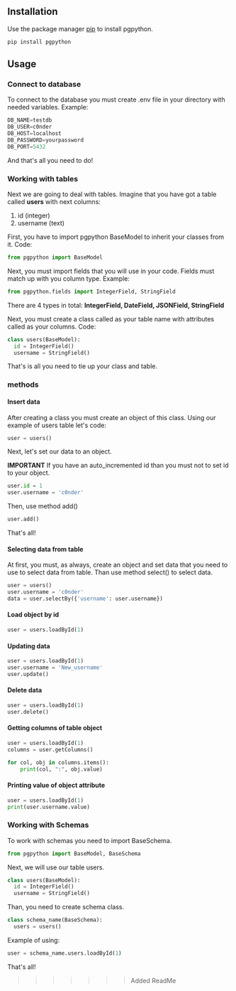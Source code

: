 ## Installation

Use the package manager [pip](https://pip.pypa.io/en/stable/) to install pgpython.

```bash
pip install pgpython
```

## Usage 

### Connect to database

To connect to the database you must create .env file in your directory with needed variables. Example:

```python
DB_NAME=testdb
DB_USER=c0nder
DB_HOST=localhost
DB_PASSWORD=yourpassword
DB_PORT=5432
```

And that's all you need to do!

### Working with tables

Next we are going to deal with tables. Imagine that you have got a table called **users** with next columns:
  1. id (integer)
  2. username (text)

First, you have to import pgpython BaseModel to inherit your classes from it. Code:

```python
from pgpython import BaseModel
```

Next, you must import fields that you will use in your code. Fields must match up with you column type. Example:

```python
from pgpython.fields import IntegerField, StringField
```

There are 4 types in total: **IntegerField, DateField, JSONField, StringField**

Next, you must create a class called as your table name with attributes called as your columns. Code:

```python
class users(BaseModel):
  id = IntegerField()
  username = StringField()
```

That's is all you need to tie up your class and table.

### methods

#### Insert data

After creating a class you must create an object of this class. Using our example of users table let's code:


```python
user = users()
```

Next, let's set our data to an object.

**IMPORTANT** If you have an auto_incremented id than you must not to set id to your object.


```python
user.id = 1
user.username = 'c0nder'
```

Then, use method add()

```python
user.add()
```

That's all!

#### Selecting data from table

At first, you must, as always, create an object and set data that you need to use to select data from table. Than use method select() to select data.

```python
user = users()
user.username = 'c0nder'
data = user.selectBy({'username': user.username})
```

#### Load object by id

```python
user = users.loadById(1)
```

#### Updating data

```python
user = users.loadById(1)
user.username = 'New_username'
user.update()
```

#### Delete data

```python
user = users.loadById(1)
user.delete()
```

#### Getting columns of table object


```python
user = users.loadById(1)
columns = user.getColumns()

for col, obj in columns.items():
	print(col, ":", obj.value)
```

#### Printing value of object attribute

```python
user = users.loadById(1)
print(user.username.value)
```

### Working with Schemas

To work with schemas you need to import BaseSchema.

```python
from pgpython import BaseModel, BaseSchema
```

Next, we will use our table users.

```python
class users(BaseModel):
  id = IntegerField()
  username = StringField()
```

Than, you need to create schema class.

```python
class schema_name(BaseSchema):
  users = users()
```
Example of using:

```python
user = schema_name.users.loadById(1)
```

That's all!
>>>>>>> Added ReadMe
